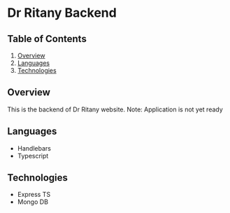 # Dr Ritany Backend

## Table of Contents
1. [Overview](#overview)
2. [Languages](#languages)
3. [Technologies](#technologies)

## Overview
This is the backend of Dr Ritany website. Note: Application is not yet ready

## Languages
* Handlebars
* Typescript

## Technologies
* Express TS
* Mongo DB
